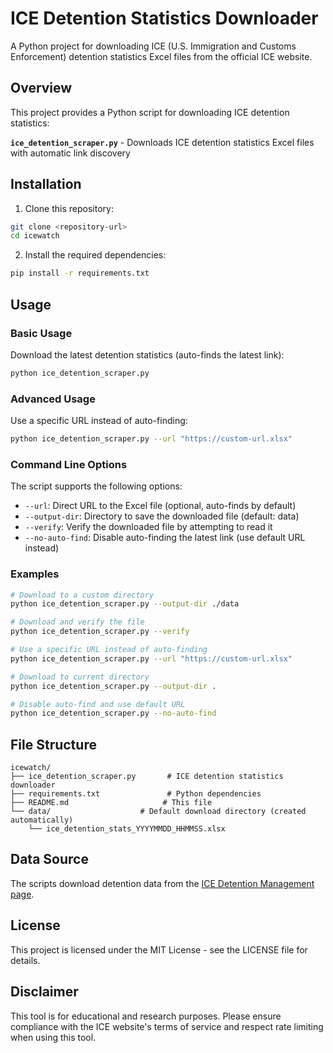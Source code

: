 # ICE Detention Statistics Downloader

A Python project for downloading ICE (U.S. Immigration and Customs Enforcement) detention statistics Excel files from the official ICE website.

## Overview

This project provides a Python script for downloading ICE detention statistics:

**`ice_detention_scraper.py`** - Downloads ICE detention statistics Excel files with automatic link discovery

## Installation

1. Clone this repository:
```bash
git clone <repository-url>
cd icewatch
```

2. Install the required dependencies:
```bash
pip install -r requirements.txt
```

## Usage

### Basic Usage

Download the latest detention statistics (auto-finds the latest link):

```bash
python ice_detention_scraper.py
```

### Advanced Usage

Use a specific URL instead of auto-finding:

```bash
python ice_detention_scraper.py --url "https://custom-url.xlsx"
```

### Command Line Options

The script supports the following options:

- `--url`: Direct URL to the Excel file (optional, auto-finds by default)
- `--output-dir`: Directory to save the downloaded file (default: data)
- `--verify`: Verify the downloaded file by attempting to read it
- `--no-auto-find`: Disable auto-finding the latest link (use default URL instead)

### Examples

```bash
# Download to a custom directory
python ice_detention_scraper.py --output-dir ./data

# Download and verify the file
python ice_detention_scraper.py --verify

# Use a specific URL instead of auto-finding
python ice_detention_scraper.py --url "https://custom-url.xlsx"

# Download to current directory
python ice_detention_scraper.py --output-dir .

# Disable auto-find and use default URL
python ice_detention_scraper.py --no-auto-find
```

## File Structure

```
icewatch/
├── ice_detention_scraper.py       # ICE detention statistics downloader
├── requirements.txt               # Python dependencies
├── README.md                     # This file
└── data/                    # Default download directory (created automatically)
    └── ice_detention_stats_YYYYMMDD_HHMMSS.xlsx
```

## Data Source

The scripts download detention data from the [ICE Detention Management page](https://www.ice.gov/detain/detention-management).

## License

This project is licensed under the MIT License - see the LICENSE file for details.

## Disclaimer

This tool is for educational and research purposes. Please ensure compliance with the ICE website's terms of service and respect rate limiting when using this tool.